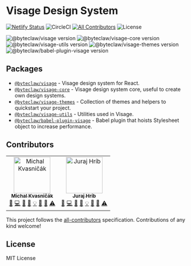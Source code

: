 # Visage Design System

[![Netlify Status](https://api.netlify.com/api/v1/badges/e92478c1-d128-46d8-991a-ea4a088b1f9b/deploy-status)](https://app.netlify.com/sites/visage-design-system/deploys)
![CircleCI](https://img.shields.io/circleci/project/github/Byteclaw/visage/master.svg?style=flat-square)
[![All Contributors](https://img.shields.io/badge/all_contributors-2-orange.svg?style=flat-square)](#contributors)
![License](https://img.shields.io/badge/license-MIT-blue.svg)

![@byteclaw/visage version](https://img.shields.io/npm/v/@byteclaw/visage.svg?style=flat-square&label=@byteclaw/visage)
![@byteclaw/visage-core version](https://img.shields.io/npm/v/@byteclaw/visage-core.svg?style=flat-square&label=@byteclaw/visage-core)
![@byteclaw/visage-utils version](https://img.shields.io/npm/v/@byteclaw/visage-utils.svg?style=flat-square&label=@byteclaw/visage-utils)
![@byteclaw/visage-themes version](https://img.shields.io/npm/v/@byteclaw/visage-themes.svg?style=flat-square&label=@byteclaw/visage-themes)
![@byteclaw/babel-plugin-visage version](https://img.shields.io/npm/v/@byteclaw/babel-plugin-visage.svg?style=flat-square&label=@byteclaw/babel-plugin-visage)

## Packages

- [`@byteclaw/visage`](./src/visage) - Visage design system for React.
- [`@byteclaw/visage-core`](./src/visage-core) - Visage design system core, useful to create own design systems.
- [`@byteclaw/visage-themes`](./src/visage-themes) - Collection of themes and helpers to quickstart your project.
- [`@byteclaw/visage-utils`](./src/visage-utils) - Utilities used in Visage.
- [`@byteclaw/babel-plugin-visage`](./src/babel-plugin-visage) - Babel plugin that hoists Stylesheet object to increase performance.

## Contributors

<!-- ALL-CONTRIBUTORS-LIST:START - Do not remove or modify this section -->
<!-- prettier-ignore -->
<table><tr><td align="center"><a href="https://github.com/michalkvasnicak"><img src="https://avatars1.githubusercontent.com/u/174716?v=4" width="100px;" alt="Michal Kvasničák"/><br /><sub><b>Michal Kvasničák</b></sub></a><br /><a href="#question-michalkvasnicak" title="Answering Questions">💬</a> <a href="https://github.com/byteclaw/@byteclaw/visage/commits?author=michalkvasnicak" title="Code">💻</a> <a href="#design-michalkvasnicak" title="Design">🎨</a> <a href="https://github.com/byteclaw/@byteclaw/visage/commits?author=michalkvasnicak" title="Documentation">📖</a> <a href="#example-michalkvasnicak" title="Examples">💡</a> <a href="#ideas-michalkvasnicak" title="Ideas, Planning, & Feedback">🤔</a> <a href="#review-michalkvasnicak" title="Reviewed Pull Requests">👀</a> <a href="https://github.com/byteclaw/@byteclaw/visage/commits?author=michalkvasnicak" title="Tests">⚠️</a></td><td align="center"><a href="https://github.com/jurajhrib"><img src="https://avatars1.githubusercontent.com/u/373788?v=4" width="100px;" alt="Juraj Hríb"/><br /><sub><b>Juraj Hríb</b></sub></a><br /><a href="#question-jurajhrib" title="Answering Questions">💬</a> <a href="https://github.com/byteclaw/@byteclaw/visage/commits?author=jurajhrib" title="Code">💻</a> <a href="#design-jurajhrib" title="Design">🎨</a> <a href="https://github.com/byteclaw/@byteclaw/visage/commits?author=jurajhrib" title="Documentation">📖</a> <a href="#example-jurajhrib" title="Examples">💡</a> <a href="#ideas-jurajhrib" title="Ideas, Planning, & Feedback">🤔</a> <a href="#review-jurajhrib" title="Reviewed Pull Requests">👀</a> <a href="https://github.com/byteclaw/@byteclaw/visage/commits?author=jurajhrib" title="Tests">⚠️</a></td></tr></table>

<!-- ALL-CONTRIBUTORS-LIST:END -->

This project follows the [all-contributors](https://github.com/kentcdodds/all-contributors) specification. Contributions of any kind welcome!

## License

MIT License
